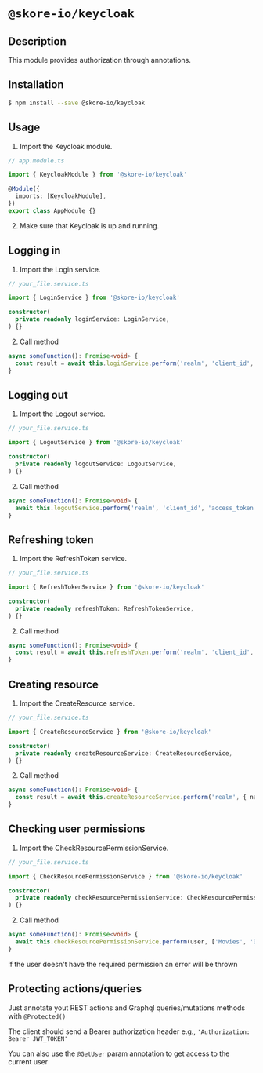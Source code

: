 # `@skore-io/keycloak`

## Description

This module provides authorization through annotations.

## Installation

```bash
$ npm install --save @skore-io/keycloak
```

## Usage

1. Import the Keycloak module.

```typescript
// app.module.ts

import { KeycloakModule } from '@skore-io/keycloak'

@Module({
  imports: [KeycloakModule],
})
export class AppModule {}
```

2. Make sure that Keycloak is up and running.

## Logging in

1. Import the Login service.

```typescript
// your_file.service.ts

import { LoginService } from '@skore-io/keycloak'

constructor(
  private readonly loginService: LoginService,
) {}
```

2. Call method

```typescript
async someFunction(): Promise<void> {
  const result = await this.loginService.perform('realm', 'client_id', 'username', 'password')
}
```

## Logging out

1. Import the Logout service.

```typescript
// your_file.service.ts

import { LogoutService } from '@skore-io/keycloak'

constructor(
  private readonly logoutService: LogoutService,
) {}
```

2. Call method

```typescript
async someFunction(): Promise<void> {
  await this.logoutService.perform('realm', 'client_id', 'access_token', 'refresh_token')
}
```

## Refreshing token

1. Import the RefreshToken service.

```typescript
// your_file.service.ts

import { RefreshTokenService } from '@skore-io/keycloak'

constructor(
  private readonly refreshToken: RefreshTokenService,
) {}
```

2. Call method

```typescript
async someFunction(): Promise<void> {
  const result = await this.refreshToken.perform('realm', 'client_id', 'refresh_token')
}
```

## Creating resource

1. Import the CreateResource service.

```typescript
// your_file.service.ts

import { CreateResourceService } from '@skore-io/keycloak'

constructor(
  private readonly createResourceService: CreateResourceService,
) {}
```

2. Call method

```typescript
async someFunction(): Promise<void> {
  const result = await this.createResourceService.perform('realm', { name: 'cool name', displayName: 'cool displayName' })
}
```

## Checking user permissions

1. Import the CheckResourcePermissionService.

```typescript
// your_file.service.ts

import { CheckResourcePermissionService } from '@skore-io/keycloak'

constructor(
  private readonly checkResourcePermissionService: CheckResourcePermissionService,
) {}
```

2. Call method

```typescript
async someFunction(): Promise<void> {
  await this.checkResourcePermissionService.perform(user, ['Movies', 'Downloads'], 'create')
}
```

if the user doesn't have the required permission an error will be thrown

## Protecting actions/queries

Just annotate yout REST actions and Graphql queries/mutations methods with `@Protected()`

The client should send a Bearer authorization header e.g., `'Authorization: Bearer JWT_TOKEN'`

You can also use the `@GetUser` param annotation to get access to the current user
